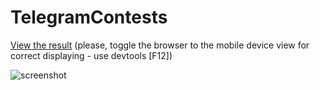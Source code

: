# TelegramContests

[View the result](https://drgoshm.github.io/TelegramContests/dist/index.html) (please, toggle the browser to the mobile device view for correct displaying  - use devtools [F12])

![screenshot](url)
